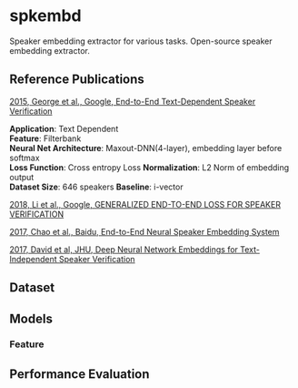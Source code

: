 # spkembd
Speaker embedding extractor for various tasks.
Open-source speaker embedding extractor.

## Reference Publications
[2015, George et al., Google, End-to-End Text-Dependent Speaker Verification](https://static.googleusercontent.com/media/research.google.com/en//pubs/archive/44681.pdf)

**Application**: Text Dependent  
**Feature**: Filterbank   
**Neural Net Architecture**: Maxout-DNN(4-layer), embedding layer before softmax  
**Loss Function**: Cross entropy Loss
**Normalization**: L2 Norm of embedding output  
**Dataset Size**: 646 speakers
**Baseline**: i-vector

[2018, Li et al., Google, GENERALIZED END-TO-END LOSS FOR SPEAKER VERIFICATION](https://arxiv.org/pdf/1710.10467.pdf)

[2017, Chao et al., Baidu, End-to-End Neural Speaker Embedding System](https://arxiv.org/pdf/1705.02304.pdf)

[2017, David et al, JHU, Deep Neural Network Embeddings for Text-Independent Speaker Verification](https://www.isca-speech.org/archive/Interspeech_2017/pdfs/0620.PDF)


## Dataset 


## Models
### Feature

## Performance Evaluation
